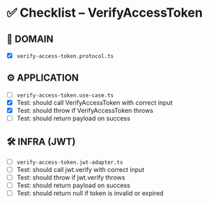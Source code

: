 # ✅ Checklist – VerifyAccessToken

## 🧩 DOMAIN

- [x] `verify-access-token.protocol.ts`

## ⚙️ APPLICATION

- [ ] `verify-access-token.use-case.ts`
- [x] Test: should call VerifyAccessToken with correct input
- [x] Test: should throw if VerifyAccessToken throws
- [ ] Test: should return payload on success

## 🛠️ INFRA (JWT)

- [ ] `verify-access-token.jwt-adapter.ts`
- [ ] Test: should call jwt.verify with correct input
- [ ] Test: should throw if jwt.verify throws
- [ ] Test: should return payload on success
- [ ] Test: should return null if token is invalid or expired
